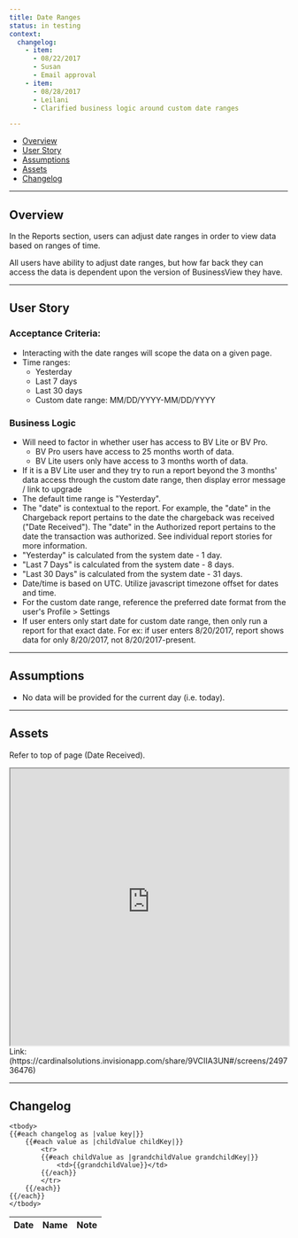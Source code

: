 ```yaml
---
title: Date Ranges
status: in testing
context:
  changelog:
    - item:
      - 08/22/2017
      - Susan
      - Email approval
    - item:
      - 08/28/2017
      - Leilani
      - Clarified business logic around custom date ranges

---
```


- [Overview](#overview)
- [User Story](#user-story)
- [Assumptions](#assumptions)
- [Assets](#assets)
- [Changelog](#changelog)

---

## Overview <a name="overview"></a>

In the Reports section, users can adjust date ranges in order to view data based on ranges of time.

All users have ability to adjust date ranges, but how far back they can access the data is dependent upon the version of BusinessView they have.

---

## User Story <a name="user-story"></a>

### Acceptance Criteria:

- Interacting with the date ranges will scope the data on a given page.
- Time ranges:
	- Yesterday
	- Last 7 days
	- Last 30 days
	- Custom date range: MM/DD/YYYY-MM/DD/YYYY


### Business Logic

- Will need to factor in whether user has access to BV Lite or BV Pro.
	- BV Pro users have access to 25 months worth of data.
	- BV Lite users only have access to 3 months worth of data.
- If it is a BV Lite user and they try to run a report beyond the 3 months' data access through the custom date range, then display error message / link to upgrade
- The default time range is "Yesterday".
- The "date" is contextual to the report. For example, the "date" in the Chargeback report pertains to the date the chargeback was received ("Date Received"). The "date" in the Authorized report pertains to the date the transaction was authorized. See individual report stories for more information.
- "Yesterday" is calculated from the system date - 1 day.
- "Last 7 Days" is calculated from the system date - 8 days.
- "Last 30 Days" is calculated from the system date - 31 days.
- Date/time is based on UTC. Utilize javascript timezone offset for dates and time.
- For the custom date range, reference the preferred date format from the user's Profile > Settings
- If user enters only start date for custom date range, then only run a report for that exact date. For ex: if user enters 8/20/2017, report shows data for only 8/20/2017, not 8/20/2017-present.

---

## Assumptions <a name="assumptions"></a>

- No data will be provided for the current day (i.e. today).

---

## Assets <a name="assets"></a>

Refer to top of page (Date Received).

<iframe width="100%" height="500" src="https://cardinalsolutions.invisionapp.com/share/9VCIIA3UN#/screens/249736476"></iframe>
Link: (https://cardinalsolutions.invisionapp.com/share/9VCIIA3UN#/screens/249736476)



---

## Changelog <a name="changelog"></a>

<table>
	<thead>
		<th>Date</th>
		<th>Name</th>
		<th>Note</th>
	</thead>

	<tbody>
	{{#each changelog as |value key|}}
		{{#each value as |childValue childKey|}}
			<tr>
			{{#each childValue as |grandchildValue grandchildKey|}}
				<td>{{grandchildValue}}</td>
			{{/each}}		
			</tr>
		{{/each}}
	{{/each}}
	</tbody>
</table>
